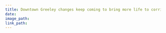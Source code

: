 ```yaml
---
title: Downtown Greeley changes keep coming to bring more life to corridor
date:
image_path:
link_path:
---
```

